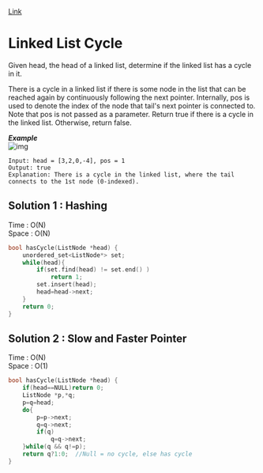 [Link](https://leetcode.com/problems/linked-list-cycle/)
# Linked List Cycle
Given head, the head of a linked list, determine if the linked list has a cycle in it.

There is a cycle in a linked list if there is some node in the list that can be reached again by continuously following the next pointer. Internally, pos is used to denote the index of the node that tail's next pointer is connected to. Note that pos is not passed as a parameter.
Return true if there is a cycle in the linked list. Otherwise, return false.<br>

***Example***<br>
![img](https://assets.leetcode.com/uploads/2018/12/07/circularlinkedlist.png)
```
Input: head = [3,2,0,-4], pos = 1
Output: true
Explanation: There is a cycle in the linked list, where the tail connects to the 1st node (0-indexed).
```
## Solution 1 : Hashing
Time : O(N)<br>
Space : O(N)
```cpp
bool hasCycle(ListNode *head) {
    unordered_set<ListNode*> set;
    while(head){
        if(set.find(head) != set.end() )
            return 1;
        set.insert(head);
        head=head->next;
    }
    return 0;
}
```

## Solution 2 : Slow and Faster Pointer
Time : O(N)<br>
Space : O(1)
```cpp
bool hasCycle(ListNode *head) {
    if(head==NULL)return 0;
    ListNode *p,*q;
    p=q=head;
    do{
        p=p->next;
        q=q->next;
        if(q)
            q=q->next;
    }while(q && q!=p);
    return q?1:0;  //Null = no cycle, else has cycle
}
```
